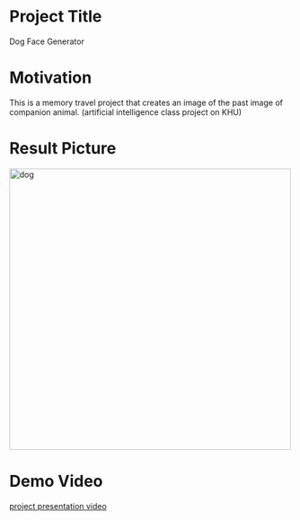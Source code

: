 Project Title
==============
Dog Face Generator

Motivation
===============
This is a memory travel project that creates an image of the past image of companion animal. (artificial intelligence class project on KHU)

Result Picture
=============
<img width="501" alt="dog" src="https://user-images.githubusercontent.com/87460971/173398583-d49da5aa-d5a3-4833-bac8-bbe592d598a6.png">


Demo Video
============
[project presentation video](https://www.youtube.com/watch?v=096Y42ErW2Y)
